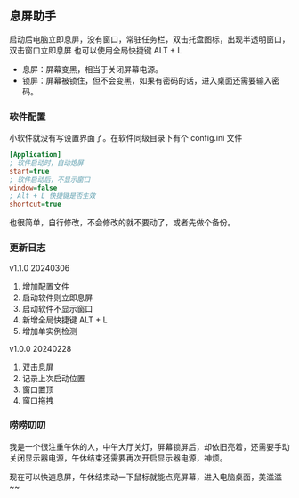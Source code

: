 ## 息屏助手

启动后电脑立即息屏，没有窗口，常驻任务栏，双击托盘图标，出现半透明窗口，双击窗口立即息屏
也可以使用全局快捷键 ALT + L

* 息屏：屏幕变黑，相当于关闭屏幕电源。
* 锁屏：屏幕被锁住，但不会变黑，如果有密码的话，进入桌面还需要输入密码。

### 软件配置
小软件就没有写设置界面了。在软件同级目录下有个 config.ini 文件
```ini
[Application]
; 软件启动时，自动熄屏
start=true
; 软件启动后，不显示窗口
window=false
; Alt + L 快捷键是否生效 
shortcut=true
```
也很简单，自行修改，不会修改的就不要动了，或者先做个备份。

### 更新日志

v1.1.0 20240306
1. 增加配置文件
2. 启动软件则立即息屏
3. 启动软件不显示窗口
4. 新增全局快捷键 ALT + L
5. 增加单实例检测

v1.0.0 20240228
1. 双击息屏
2. 记录上次启动位置
3. 窗口置顶
4. 窗口拖拽

### 唠唠叨叨
我是一个很注重午休的人，中午大厅关灯，屏幕锁屏后，却依旧亮着，还需要手动关闭显示器电源，午休结束还需要再次开启显示器电源，神烦。

现在可以快速息屏，午休结束动一下鼠标就能点亮屏幕，进入电脑桌面，美滋滋~~